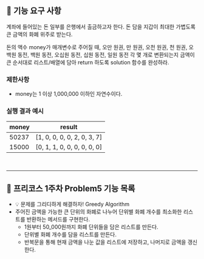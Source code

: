 ## 🚀 기능 요구 사항

계좌에 들어있는 돈 일부를 은행에서 출금하고자 한다. 돈 담을 지갑이 최대한 가볍도록 큰 금액의 화폐 위주로 받는다.

돈의 액수 money가 매개변수로 주어질 때, 오만 원권, 만 원권, 오천 원권, 천 원권, 오백원 동전, 백원 동전, 오십원 동전, 십원 동전, 일원 동전 각 몇 개로 변환되는지 금액이 큰 순서대로 리스트/배열에 담아 return 하도록 solution 함수를 완성하라.

### 제한사항

- money는 1 이상 1,000,000 이하인 자연수이다.

### 실행 결과 예시

| money | result |
| --- | --- |
| 50237    | [1, 0, 0, 0, 0, 2, 0, 3, 7] |
| 15000    | [0, 1, 1, 0, 0, 0, 0, 0, 0] |

<br><hr>

## 🤔 프리코스 1주차 Problem5 기능 목록
* 💡 문제를 그리디하게 해결하자! Greedy Algorithm
* 주어진 금액을 가능한 큰 단위의 화폐로 나누어 단위별 화폐 개수를 최소화한 리스트를 반환하는 메서드를 구현한다.
  + 1원부터 50_000원까지 화폐 단위들을 담은 리스트를 만든다.
  + 단위별 화폐 개수를 담을 리스트를 만든다.
  + 반복문을 통해 현재 금액을 나눈 값을 리스트에 저장하고, 나머지로 금액을 갱신한다.
